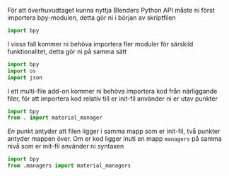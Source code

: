 För att överhuvudtaget kunna nyttja Blenders Python API måste ni först importera bpy-modulen, detta gör ni i början av skriptfilen
```python
import bpy
```
I vissa fall kommer ni behöva importera fler moduler för särskild funktionalitet, detta gör ni på samma sätt
```python
import bpy
import os
import json
```
I ett multi-file add-on kommer ni behöva importera kod från närliggande filer, för att importera kod relativ till er init-fil använder ni er utav punkter
```python
import bpy
from . import material_manager
```
*En* punkt antyder att filen ligger i samma mapp som er init-fil, två punkter antyder mappen över.
Om er kod ligger inuti en mapp `managers` på samma nivå som er init-fil använder ni syntaxen
```python
import bpy
from .managers import material_managers
```